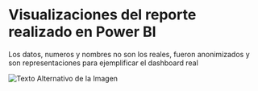 # Visualizaciones del reporte realizado en Power BI
Los datos, numeros y nombres no son los reales, fueron anonimizados y son representaciones para ejemplificar el dashboard real

![Texto Alternativo de la Imagen](proyecto/img/leads1.png)